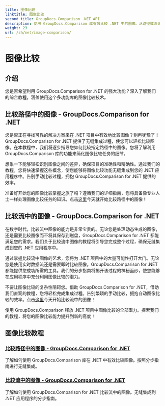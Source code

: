 ```yaml
---
title: 图像比较
linktitle: 图像比较
second_title: GroupDocs.Comparison .NET API
description: 使用 GroupDocs.Comparison 库有效比较 .NET 中的图像。从路径或流无缝集成的分步教程。
weight: 23
url: /zh/net/image-comparison/
---
```


# 图像比较


## 介绍

您是否希望利用 GroupDocs.Comparison for .NET 的强大功能？深入了解我们的综合教程，涵盖使用这个多功能库的图像比较技术。

## 比较路径中的图像 - GroupDocs.Comparison for .NET

您是否正在寻找可靠的解决方案来在 .NET 项目中有效地比较图像？别再犹豫了！ GroupDocs.Comparison for .NET 提供了无缝集成过程，使您可以轻松比较图像。在本教程中，我们将逐步指导您如何比较指定路径中的图像。您将了解利用 GroupDocs.Comparison 库的功能来简化图像比较任务的细节。

想象一下能够轻松识别图像之间的差异，确保项目的准确性和精确性。通过我们的教程，您将快速掌握这些概念，使您能够将图像比较功能无缝集成到您的 .NET 应用程序中。告别手动比较过程，拥抱 GroupDocs.Comparison for .NET 提供的效率。

准备好开始您的图像比较掌握之旅了吗？遵循我们的详细指南，您将具备像专业人士一样处理图像比较任务的知识。点击[这里](./compare-images-from-path/)今天就开始比较路径中的图像！

## 比较流中的图像 - GroupDocs.Comparison for .NET

在数字时代，比较流中图像的能力是非常宝贵的。无论您是处理动态生成的图像，还是需要比较图像而不将其保存到磁盘，GroupDocs.Comparison for .NET 都能满足您的需求。我们关于比较流中图像的教程将引导您完成整个过程，确保无缝集成到您的 .NET 应用程序中。

通过掌握比较流中图像的艺术，您将为 .NET 项目中的大量可能性打开大门。无论您是使用实时数据流还是需要即时比较图像，GroupDocs.Comparison for .NET 都能提供您成功所需的工具。我们的分步指南将揭开该过程的神秘面纱，使您能够在应用程序中充分利用图像比较的潜力。

不要让图像比较的复杂性阻碍您。借助 GroupDocs.Comparison for .NET，借助我们直观的教程，您将轻松完成集成过程。告别繁琐的手动比较，拥抱自动图像比较的效率。点击[这里](./compare-images-from-stream/)今天开始比较流中的图像！

使用 GroupDocs.Comparison 释放 .NET 项目中图像比较的全部潜力。探索我们的教程，将您的图像比较能力提升到新的高度！
## 图像比较教程
### [比较路径中的图像 - GroupDocs.Comparison for .NET](./compare-images-from-path/)
了解如何使用 GroupDocs.Comparison 库在 .NET 中有效比较图像。按照分步指南进行无缝集成。
### [比较流中的图像 - GroupDocs.Comparison for .NET](./compare-images-from-stream/)
了解如何使用 GroupDocs.Comparison for .NET 比较流中的图像。无缝集成到 .NET 应用程序的分步指南。
